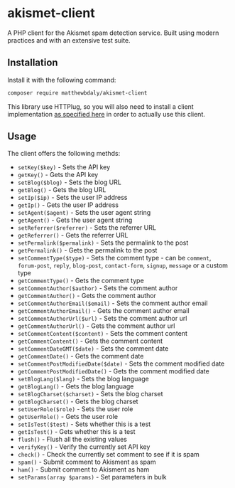 # akismet-client

A PHP client for the Akismet spam detection service. Built using modern practices and with an extensive test suite.

Installation
------------

Install it with the following command:

```bash
composer require matthewbdaly/akismet-client
```

This library use HTTPlug, so you will also need to install a client implementation [as specified here](http://docs.php-http.org/en/latest/httplug/users.html) in order to actually use this client.

Usage
-----

The client offers the following methds:

* `setKey($key)` - Sets the API key
* `getKey()` - Gets the API key
* `setBlog($blog)` - Sets the blog URL
* `getBlog()` - Gets the blog URL
* `setIp($ip)` - Sets the user IP address
* `getIp()` - Gets the user IP address
* `setAgent($agent)` - Sets the user agent string
* `getAgent()` - Gets the user agent string
* `setReferrer($referrer)` - Sets the referrer URL
* `getReferrer()` - Gets the referrer URL
* `setPermalink($permalink)` - Sets the permalink to the post
* `getPermalink()` - Gets the permalink to the post
* `setCommentType($type)` - Sets the comment type - can be `comment`, `forum-post`, `reply`, `blog-post`, `contact-form`, `signup`, `message` or a custom type
* `getCommentType()` - Gets the comment type
* `setCommentAuthor($author)` - Sets the comment author
* `getCommentAuthor()` - Gets the comment author
* `setCommentAuthorEmail($email)` - Sets the comment author email
* `getCommentAuthorEmail()` - Gets the comment author email
* `setCommentAuthorUrl($url)` - Sets the comment author url
* `getCommentAuthorUrl()` - Gets the comment author url
* `setCommentContent($content)` - Sets the comment content
* `getCommentContent()` - Gets the comment content
* `setCommentDateGMT($date)` - Sets the comment date
* `getCommentDate()` - Gets the comment date
* `setCommentPostModifiedDate($date)` - Sets the comment modified date
* `getCommentPostModifiedDate()` - Gets the comment modified date
* `setBlogLang($lang)` - Sets the blog language
* `getBlogLang()` - Gets the blog language
* `setBlogCharset($charset)` - Sets the blog charset
* `getBlogCharset()` - Gets the blog charset
* `setUserRole($role)` - Sets the user role
* `getUserRole()` - Gets the user role
* `setIsTest($test)` - Sets whether this is a test
* `getIsTest()` - Gets whether this is a test
* `flush()` - Flush all the existing values
* `verifyKey()` - Verify the currently set API key
* `check()` - Check the currently set comment to see if it is spam
* `spam()` - Submit comment to Akisment as spam
* `ham()` - Submit comment to Akisment as ham
* `setParams(array $params)` - Set parameters in bulk
